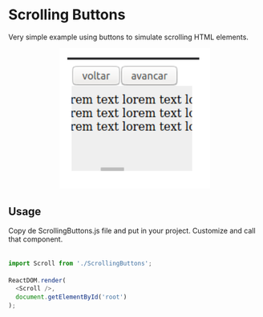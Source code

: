 # Scrolling Buttons

Very simple example using buttons to simulate scrolling HTML elements.

<p align='center'><img src='screenshot.png' width='300' alt=''></p>

## Usage

Copy de ScrollingButtons.js file and put in your project. Customize and call that component.

```JAVASCRIPT

import Scroll from './ScrollingButtons';

ReactDOM.render(
  <Scroll />,
  document.getElementById('root')
);
```

